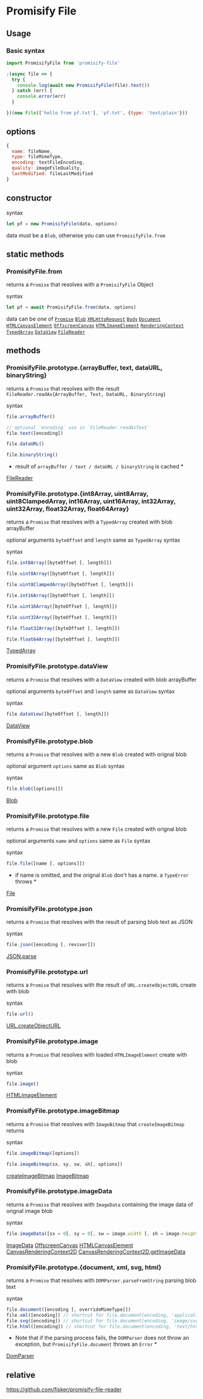 # Promisify File

## Usage

### Basic syntax

```js
import PromisifyFile from 'promisify-file'

;(async file => {
  try {
    console.log(await new PromisifyFile(file).text())
  } catch (err) {
    console.error(err)
  }

})(new File(['hello from pf.txt'], 'pf.txt', {type: 'text/plain'}))
```

## options

```js
{
  name: fileName,
  type: fileMimeType,
  encoding: textFileEncoding,
  quality: imageFileQuality,
  lastModified: fileLastModified
}
```

## constructor

syntax

```js
let pf = new PromisifyFile(data, options)
```

data must be a `Blob`, otherwise you can use `PromisifyFile.from`

## static methods

### PromisifyFile.from

returns a `Promise` that resolves with a `PromisifyFile` Object

syntax

```js
let pf = await PromisifyFile.from(data, options)
```

data can be one of
[`Promise`](https://developer.mozilla.org/en-US/docs/Web/JavaScript/Reference/Global_Objects/Promise)
[`Blob`](https://developer.mozilla.org/en-US/docs/Web/API/Blob/Blob)
[`XMLHttpRequest`](https://developer.mozilla.org/en-US/docs/Web/API/XMLHttpRequest)
[`Body`](https://developer.mozilla.org/en-US/docs/Web/API/Body)
[`Document`](https://developer.mozilla.org/en-US/docs/Web/API/Document/Document)
[`HTMLCanvasElement`](https://developer.mozilla.org/en-US/docs/Web/API/HTMLCanvasElement)
[`OffscreenCanvas`](https://developer.mozilla.org/en-US/docs/Web/API/OffscreenCanvas)
[`HTMLImageElement`](https://developer.mozilla.org/en-US/docs/Web/API/HTMLImageElement)
[`RenderingContext`](https://developer.mozilla.org/en-US/docs/Web/API/RenderingContext)
[`TypedArray`](https://developer.mozilla.org/en-US/docs/Web/JavaScript/Reference/Global_Objects/TypedArray)
[`DataView`](https://developer.mozilla.org/en-US/docs/Web/JavaScript/Reference/Global_Objects/DataView)
[`FileReader`](https://developer.mozilla.org/en-US/docs/Web/API/FileReader/FileReader)

## methods

### PromisifyFile.prototype.{arrayBuffer, text, dataURL, binaryString}

returns a `Promise` that resolves with the result `FileReader.readAs{ArrayBuffer, Text, DataURL, BinaryString}`

syntax

```js
file.arrayBuffer()

// optional `encoding` use in `FileReader.readAsText`
file.text([encoding])

file.dataURL()

file.binaryString()
```

* result of `arrayBuffer / text / dataURL / binaryString` is cached *

[FileReader](https://developer.mozilla.org/en-US/docs/Web/API/FileReader/FileReader)

### PromisifyFile.prototype.{int8Array, uint8Array, uint8ClampedArray, int16Array, uint16Array, int32Array, uint32Array, float32Array, float64Array}

returns a `Promise` that resolves with a `TypedArray` created with blob arrayBuffer

optional arguments `byteOffset` and `length` same as `TypedArray` syntax

syntax

```js
file.int8Array([byteOffset [, length]])

file.uint8Array([byteOffset [, length]])

file.uint8ClampedArray([byteOffset [, length]])

file.int16Array([byteOffset [, length]])

file.uint16Array([byteOffset [, length]])

file.uint32Array([byteOffset [, length]])

file.float32Array([byteOffset [, length]])

file.float64Array([byteOffset [, length]])
```

[TypedArray](https://developer.mozilla.org/en-US/docs/Web/JavaScript/Reference/Global_Objects/TypedArray)

### PromisifyFile.prototype.dataView

returns a `Promise` that resolves with a `DataView` created with blob arrayBuffer

optional arguments `byteOffset` and `length` same as `DataView` syntax

syntax

```js
file.dataView([byteOffset [, length]])
```

[DataView](https://developer.mozilla.org/en-US/docs/Web/JavaScript/Reference/Global_Objects/DataView)

### PromisifyFile.prototype.blob

returns a `Promise` that resolves with a new `Blob` created with orignal blob

optional argument `options` same as `Blob` syntax

syntax

```js
file.blob([options]])
```

[Blob](https://developer.mozilla.org/en-US/docs/Web/API/Blob/Blob)

### PromisifyFile.prototype.file

returns a `Promise` that resolves with a new `File` created with orignal blob

optional arguments `name` and `options` same as `File` syntax

syntax

```js
file.file([name [, options]])
```

* if name is omitted, and the orignal `Blob` don't has a name. a `TypeError` throws *

[File](https://developer.mozilla.org/en-US/docs/Web/API/File/File)

### PromisifyFile.prototype.json

returns a `Promise` that resolves with the result of parsing blob text as JSON

syntax

```js
file.json([encoding [, reviver]])
```

[JSON.parse](https://developer.mozilla.org/en-US/docs/Web/JavaScript/Reference/Global_Objects/JSON/parse)

### PromisifyFile.prototype.url

returns a `Promise` that resolves with the result of `URL.createObjectURL` create with blob

syntax

```js
file.url()
```

[URL.createObjectURL](https://developer.mozilla.org/en-US/docs/Web/API/URL/createObjectURL)

### PromisifyFile.prototype.image

returns a `Promise` that resolves with loaded `HTMLImageElement` create with blob

syntax

```js
file.image()
```

[HTMLImageElement](https://developer.mozilla.org/en-US/docs/Web/API/HTMLImageElement)

### PromisifyFile.prototype.imageBitmap

returns a `Promise` that resolves with `ImageBitmap` that `createImageBitmap` returns

syntax

```js
file.imageBitmap([options])

file.imageBitmap(sx, sy, sw, sh[, options])
```

[createImageBitmap](https://developer.mozilla.org/en-US/docs/Web/API/WindowOrWorkerGlobalScope/createImageBitmap)
[ImageBitmap](https://developer.mozilla.org/en-US/docs/Web/API/ImageBitmap)

### PromisifyFile.prototype.imageData

returns a `Promise` that resolves with `ImageData` containing the image data of orignal image blob

syntax

```js
file.imageData([sx = 0[, sy = 0[, sw = image.width [, sh = image.height]]]])
```

[ImageData](https://developer.mozilla.org/en-US/docs/Web/API/ImageData/ImageData)
[OffscreenCanvas](https://developer.mozilla.org/en-US/docs/Web/API/OffscreenCanvas/OffscreenCanvas)
[HTMLCanvasElement](https://developer.mozilla.org/en-US/docs/Web/API/HTMLCanvasElement)
[CanvasRenderingContext2D](https://developer.mozilla.org/en-US/docs/Web/API/CanvasRenderingContext2D)
[CanvasRenderingContext2D.getImageData](https://developer.mozilla.org/en-US/docs/Web/API/CanvasRenderingContext2D/getImageData)

### PromisifyFile.prototype.{document, xml, svg, html}

returns a `Promise` that resolves with `DOMParser.parseFromString` parsing blob text

syntax

```js
file.document([encoding [, overrideMimeType]])
file.xml([encoding]) // shortcut for file.document(encoding, 'application/xml')
file.svg([encoding]) // shortcut for file.document(encoding, 'image/svg+xml')
file.html([encoding]) // shortcut for file.document(encoding, 'text/html')
```

* Note that if the parsing process fails, the `DOMParser` does not throw an exception, but `PromisifyFile.document` throws an `Error` *

[DomParser](https://developer.mozilla.org/en-US/docs/Web/API/DOMParser)

## relative

  https://github.com/fisker/promisify-file-reader